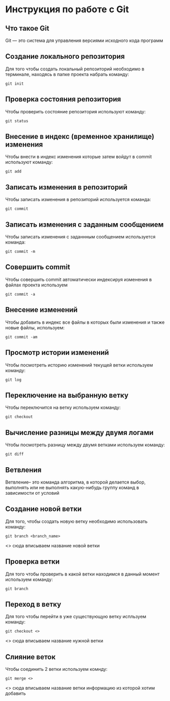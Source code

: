 # **Инструкция по работе с Git**

## Что такое Git

Git — это система для управления версиями исходного кода программ

## Создание локального репозитория

Для того чтобы создать локальный репозиторий необходимо в терминале, находясь в папке проекта набрать команду:

    git init

## Проверка состояния репозитория

Чтобы проверить состояние репозитория используют команду:
    
    git status

## Внесение в индекс (временное хранилище) изменения

Чтобы внести в индекс изменения которые затем войдут в commit используют команду:
    
    git add

## Записать изменения в репозиторий

Чтобы записать изменения в репозиторий используется команда:
    
    git commit

## Записать изменения с заданным сообщением

Чтобы записать изменения с заданнным сообщением используется команда:
    
    git commit -m

## Совершить commit 

Чтобы совершить commit автоматически индексируя изменения в файлах проекта используем

    git commit -a

## Внесение изменений 

Чтобы добавить в индекс все файлы в которых были изменения и также новые файлы, используем:
    
    git commit -am

## Просмотр истории изменений

Чтобы посмотреть историю изменений текущей ветки используем команду:
    
    git log

## Переключение на выбранную ветку

Чтобы переключится на ветку используем команду:
    
    git checkout

## Вычисление разницы между двумя логами

Чтобы посмотреть разницу между двумя ветками используем команду:
    
    git diff



## Ветвления

Ветвление– это команда алгоритма, в которой делается выбор, выполнять или не выполнять какую-нибудь группу команд в зависимости от условий


## Создание новой ветки 

Для того, чтобы создать новую ветку необходимо использовать команду:

    git branch <branch_name>

<> сюда вписываем название новой ветки
    
## Проверка ветки

Для того чтобы проверить в какой ветки находимся в данный момент используем команду:

    git branch

## Переход в ветку

Для того чтобы перейти в уже существующую ветку испльзуем команду:

    git checkout <>

<> сюда вписываем название нужной ветки

## Слияние веток

Чтобы соединить 2 ветки используем комнду:
    
    git merge <>

<> сюда вписываем название ветки информацию из которой хотим добавить


